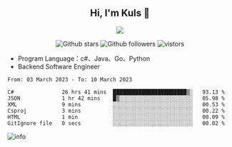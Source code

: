 <h2 align="center"> Hi, I'm Kuls 👋 </h2>
<p align="center">
    <p align="center">
        <img src=" https://avatars.githubusercontent.com/u/42165104?s=460&u=5c7fbf0bce7d4b38a15a44676e6f64b529e47598&v=4"/>
    </p>
    <p align="center">
      <img src="https://img.shields.io/github/stars/hellokuls?style=social" alt="Github stars" />
      <img src="https://img.shields.io/github/followers/hellokuls?style=social" alt="Github followers" />
      <img src="https://visitor-badge.glitch.me/badge?page_id=hellokuls.readme" alt="vistors" />
    </p>
</p>

- Program Language：c#、Java、Go、Python
- Backend Software Engineer

<!--START_SECTION:waka-->

```text
From: 03 March 2023 - To: 10 March 2023

C#               26 hrs 41 mins  ███████████████████████▒░   93.13 %
JSON             1 hr 42 mins    █▒░░░░░░░░░░░░░░░░░░░░░░░   05.98 %
XML              9 mins          ░░░░░░░░░░░░░░░░░░░░░░░░░   00.53 %
Csproj           3 mins          ░░░░░░░░░░░░░░░░░░░░░░░░░   00.22 %
HTML             1 min           ░░░░░░░░░░░░░░░░░░░░░░░░░   00.09 %
GitIgnore file   0 secs          ░░░░░░░░░░░░░░░░░░░░░░░░░   00.02 %
```

<!--END_SECTION:waka-->

![info](https://github-readme-stats.vercel.app/api?username=hellokuls&show_icons=true&count_private=true&hide=prs&theme=default_repocard)


